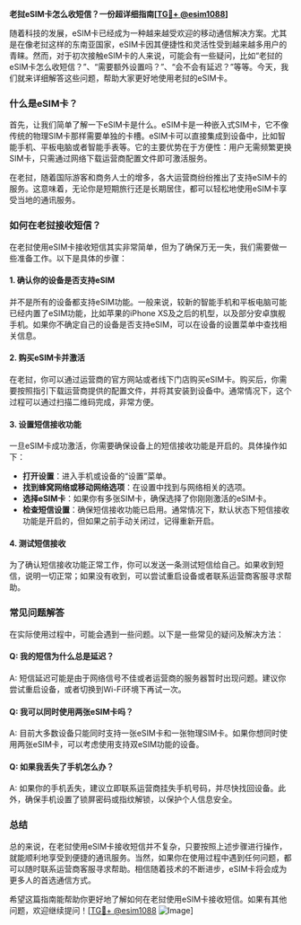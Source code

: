 **老挝eSIM卡怎么收短信？一份超详细指南[[TG💪+ @esim1088](https://t.me/s/esim1088)]**

随着科技的发展，eSIM卡已经成为一种越来越受欢迎的移动通信解决方案。尤其是在像老挝这样的东南亚国家，eSIM卡因其便捷性和灵活性受到越来越多用户的青睐。然而，对于初次接触eSIM卡的人来说，可能会有一些疑问，比如“老挝的eSIM卡怎么收短信？”、“需要额外设置吗？”、“会不会有延迟？”等等。今天，我们就来详细解答这些问题，帮助大家更好地使用老挝的eSIM卡。

### 什么是eSIM卡？

首先，让我们简单了解一下eSIM卡是什么。eSIM卡是一种嵌入式SIM卡，它不像传统的物理SIM卡那样需要单独的卡槽。eSIM卡可以直接集成到设备中，比如智能手机、平板电脑或者智能手表等。它的主要优势在于方便性：用户无需频繁更换SIM卡，只需通过网络下载运营商配置文件即可激活服务。

在老挝，随着国际游客和商务人士的增多，各大运营商纷纷推出了支持eSIM卡的服务。这意味着，无论你是短期旅行还是长期居住，都可以轻松地使用eSIM卡享受当地的通讯服务。

### 如何在老挝接收短信？

在老挝使用eSIM卡接收短信其实非常简单，但为了确保万无一失，我们需要做一些准备工作。以下是具体的步骤：

#### 1. 确认你的设备是否支持eSIM

并不是所有的设备都支持eSIM功能。一般来说，较新的智能手机和平板电脑可能已经内置了eSIM功能，比如苹果的iPhone XS及之后的机型，以及部分安卓旗舰手机。如果你不确定自己的设备是否支持eSIM，可以在设备的设置菜单中查找相关信息。

#### 2. 购买eSIM卡并激活

在老挝，你可以通过运营商的官方网站或者线下门店购买eSIM卡。购买后，你需要按照指引下载运营商提供的配置文件，并将其安装到设备中。通常情况下，这个过程可以通过扫描二维码完成，非常方便。

#### 3. 设置短信接收功能

一旦eSIM卡成功激活，你需要确保设备上的短信接收功能是开启的。具体操作如下：

- **打开设置**：进入手机或设备的“设置”菜单。
- **找到蜂窝网络或移动网络选项**：在设置中找到与网络相关的选项。
- **选择eSIM卡**：如果你有多张SIM卡，确保选择了你刚刚激活的eSIM卡。
- **检查短信设置**：确保短信接收功能已启用。通常情况下，默认状态下短信接收功能是开启的，但如果之前手动关闭过，记得重新开启。

#### 4. 测试短信接收

为了确认短信接收功能正常工作，你可以发送一条测试短信给自己。如果收到短信，说明一切正常；如果没有收到，可以尝试重启设备或者联系运营商客服寻求帮助。

### 常见问题解答

在实际使用过程中，可能会遇到一些问题。以下是一些常见的疑问及解决方法：

#### Q: 我的短信为什么总是延迟？
A: 短信延迟可能是由于网络信号不佳或者运营商的服务器暂时出现问题。建议你尝试重启设备，或者切换到Wi-Fi环境下再试一次。

#### Q: 我可以同时使用两张eSIM卡吗？
A: 目前大多数设备只能同时支持一张eSIM卡和一张物理SIM卡。如果你想同时使用两张eSIM卡，可以考虑使用支持双eSIM功能的设备。

#### Q: 如果我丢失了手机怎么办？
A: 如果你的手机丢失，建议立即联系运营商挂失手机号码，并尽快找回设备。此外，确保手机设置了锁屏密码或指纹解锁，以保护个人信息安全。

### 总结

总的来说，在老挝使用eSIM卡接收短信并不复杂，只要按照上述步骤进行操作，就能顺利地享受到便捷的通讯服务。当然，如果你在使用过程中遇到任何问题，都可以随时联系运营商客服寻求帮助。相信随着技术的不断进步，eSIM卡将会成为更多人的首选通信方式。

希望这篇指南能帮助你更好地了解如何在老挝使用eSIM卡接收短信。如果有其他问题，欢迎继续提问！[[TG💪+ @esim1088](https://t.me/s/esim1088) ![Image](https://i.postimg.cc/4NQfJmqS/Snipaste-2025-05-13-00-14-12.png)]